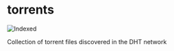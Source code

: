 torrents 
========
![Indexed](https://img.shields.io/badge/indexed-145562-blue)

Collection of torrent files discovered in the DHT network
